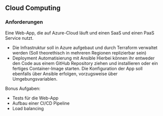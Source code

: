 ## Cloud Computing

### Anforderungen
Eine Web-App, die auf Azure-Cloud läuft und einen SaaS und einen PaaS Service nutzt.

- Die Infrastruktur soll in Azure aufgebaut und durch Terraform verwaltet werden
    (Soll theorethisch in mehreren Regionen replizierbar sein)
- Deployment Automatisierung mit Ansible
    Hierbei können ihr entweder den Code aus einem GitHub
    Repository ziehen und installieren oder ein fertiges Container-Image starten. Die
    Konfiguration der App soll ebenfalls über Ansible erfolgen, vorzugsweise über
    Umgebungsvariablen.

Bonus Aufgaben:
- Tests für die Web-App
- Aufbau einer CI/CD Pipeline
- Load balancing
